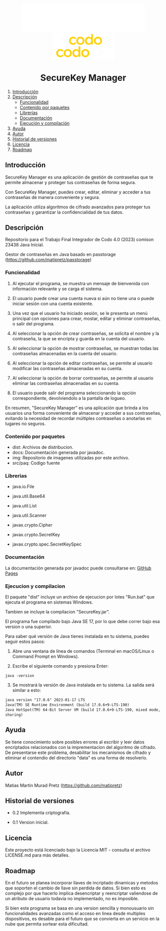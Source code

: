 <p align="center">
    <img alt="bac logo" src="img\bac.png" width="400px" />
    <img alt="cac logo" src="img\logo-CAC.webp" width="200" />  
  <h1 align="center">SecureKey Manager</h1>
</p>

1. [Introducción](#introducción)
2. [Descripción](#descripción)
   - [Funcionalidad](#funcionalidad)
   - [Contenido por paquetes](#contenido-por-paquetes)
   - [Librerías](#librerías)
   - [Documentación](#documentación)
   - [Ejecución y compilación](#ejecución-y-compilación)
3. [Ayuda](#ayuda)
4. [Autor](#autor)
5. [Historial de versiones](#historial-de-versiones)
6. [Licencia](#licencia)
7. [Roadmap](#roadmap)

## Introducción

SecureKey Manager es una aplicación de gestión de contraseñas que te permite almacenar y proteger tus contraseñas de forma segura.

Con SecureKey Manager, puedes crear, editar, eliminar y acceder a tus contraseñas de manera conveniente y segura.

La aplicación utiliza algoritmos de cifrado avanzados para proteger tus contraseñas y garantizar la confidencialidad de tus datos.  

## Descripción
Repositorio para el Trabajo Final Integrador de Codo 4.0 (2023) comison 23438 Java Inicial.  

Gestor de contraseñas en Java basado en passtorage (https://github.com/matipretz/passtorage)  

### Funcionalidad

1.  Al ejecutar el programa, se muestra un mensaje de bienvenida con información relevante y se carga el sistema.

2.  El usuario puede crear una cuenta nueva si aún no tiene una o puede iniciar sesión con una cuenta existente.

3.  Una vez que el usuario ha iniciado sesión, se le presenta un menú principal con opciones para crear, mostar, editar y eliminar contraseñas, o salir del programa.

4.  Al seleccionar la opción de crear contraseñas, se solicita el nombre y la contraseña, la que se encripta y guarda en la cuenta del usuario.

5.  Al seleccionar la opción de mostrar contraseñas, se muestran todas las contraseñas almacenadas en la cuenta del usuario.

6.  Al seleccionar la opción de editar contraseñas, se permite al usuario modificar las contraseñas almacenadas en su cuenta.

7.  Al seleccionar la opción de borrar contraseñas, se permite al usuario eliminar las contraseñas almacenadas en su cuenta.

8.  El usuario puede salir del programa seleccionando la opción correspondiente, devolviendolo a la pantalla de logueo.  

En resumen, "SecureKey Manager" es una aplicación que brinda a los usuarios una forma conveniente de almacenar y acceder a sus contraseñas, evitando la necesidad de recordar múltiples contraseñas o anotarlas en lugares no seguros.

### Contenido por paquetes

* dist: Archivos de distribucion.
* docs: Documentación generada por javadoc.
* img: Repositorio de imagenes utilizadas por este archivo.
* src/paq: Codigo fuente

### Librerias

* java.io.File

* java.util.Base64

* java.util.List

* java.util.Scanner

* javax.crypto.Cipher

* javax.crypto.SecretKey

* javax.crypto.spec.SecretKeySpec

### Documentación
La documentación generada por javadoc puede consultarse en: [GitHub Pages](https://matipretz.github.io/SecureKey/)


### Ejecucion y compilacion

El paquete "dist" incluye un archivo de ejecucion por lotes "Run.bat" que ejecuta el programa en sistemas Windows.

Tambien se incluye la compilacion "SecureKey.jar".

El programa fue compilado bajo Java SE 17, por lo que debe correr bajo esa version o una superior.

Para saber qué versión de Java tienes instalada en tu sistema, puedes seguir estos pasos:

1.  Abre una ventana de línea de comandos (Terminal en macOS/Linux o Command Prompt en Windows).
    
2.  Escribe el siguiente comando y presiona Enter:

```
java -version
```
3.  Se mostrará la versión de Java instalada en tu sistema. La salida será similar a esto:
```
java version "17.0.6" 2023-01-17 LTS
Java(TM) SE Runtime Environment (build 17.0.6+9-LTS-190)
Java HotSpot(TM) 64-Bit Server VM (build 17.0.6+9-LTS-190, mixed mode, sharing)
```

## Ayuda
Se tiene conocimiento sobre posibles errores al escribir y leer datos encriptados relacionados con la imprementacion del algoritmo de cifrado. 
De presentarse este problema, desabilitar los mecanismos de cifrado y eliminar el contendio del directorio "data" es una forma de resolverlo.

## Autor

Matias Martin Murad Pretz (https://github.com/matipretz)

## Historial de versiones

* 0.2
Implementa criptografia.

* 0.1
Version inicial.  

## Licencia

Este proyecto está licenciado bajo la Licencia MIT - consulta el archivo LICENSE.md para más detalles.

## Roadmap
En el futuro se planea incorporar llaves de incriptado dinamicas y metodos que soporten el cambio de llave sin perdida de datos. Si bien esto es complejo por que hacerlo implica desencriptar y reencriptar valiendose de un atributo de usuario todavia no implementado, no es imposible.

Si bien este programa se basa en una version sencilla y monousuario sin funcionalidades avanzadas como el acceso en linea desde multiples dispositivos, es desable para el futuro que se convierta en un servicio en la nube que permita sortear esta dificultad.
